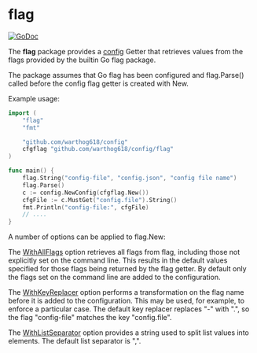 # flag

[![GoDoc](https://godoc.org/github.com/warthog618/config/flag/sar?status.svg)](https://godoc.org/github.com/warthog618/config/flag)

The **flag** package provides a [config](https://github.com/warthog618/config) Getter that retrieves values from the flags provided by the builtin Go flag package.

The package assumes that Go flag has been configured and flag.Parse() called before the config flag getter is created with New.

Example usage:

```go
import (
    "flag"
    "fmt"

    "github.com/warthog618/config"
    cfgflag "github.com/warthog618/config/flag"
)

func main() {
    flag.String("config-file", "config.json", "config file name")
    flag.Parse()
    c := config.NewConfig(cfgflag.New())
    cfgFile := c.MustGet("config.file").String()
    fmt.Println("config-file:", cfgFile)
    // ....
}
```

A number of options can be applied to flag.New:

The
[WithAllFlags](https://godoc.org/github.com/warthog618/config/flag#WithAllFlags)
option retrieves all flags from flag, including those not explicitly set on the
command line.  This results in the default values specified for those flags
being returned by the flag getter.  By default only the flags set on the command
line are added to the configuration.

The
[WithKeyReplacer](https://godoc.org/github.com/warthog618/config/flag#WithKeyReplacer)
option performs a transformation on the flag name before it is added to the
configuration.  This may be used, for example, to enforce a particular case.
The default key replacer replaces "-" with ".", so the flag "config-file"
matches the key "config.file".

The
[WithListSeparator](https://godoc.org/github.com/warthog618/config/flag#WithListSeparator)
option provides a string used to split list values into elements.  The default
list separator is ",".
